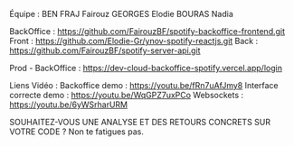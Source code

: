 Équipe :
BEN FRAJ Fairouz
GEORGES Elodie
BOURAS Nadia

BackOffice : https://github.com/FairouzBF/spotify-backoffice-frontend.git
Front : https://github.com/Elodie-Gr/ynov-spotify-reactjs.git
Back : https://github.com/FairouzBF/spotify-server-api.git

Prod - BackOffice : https://dev-cloud-backoffice-spotify.vercel.app/login

Liens Vidéo :
Backoffice demo : https://youtu.be/fRn7uAfJmy8
Interface correcte demo : https://youtu.be/WqGPZ7uxPCo
Websockets : https://youtu.be/6yWSrharURM

SOUHAITEZ-VOUS UNE ANALYSE ET DES RETOURS CONCRETS SUR VOTRE CODE ?
Non te fatigues pas.
